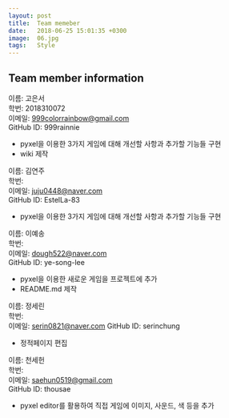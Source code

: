 ```yaml
---
layout: post
title:  Team memeber
date:   2018-06-25 15:01:35 +0300
image:  06.jpg
tags:   Style
---
```


## Team member information

이름: 고은서  
학번: 2018310072<br>
이메일: 999colorrainbow@gmail.com  
GitHub ID: 999rainnie  
- pyxel을 이용한 3가지 게임에 대해 개선할 사항과 추가할 기능들 구현
- wiki 제작

이름: 김연주   
학번:  <br>
이메일: juju0448@naver.com  
GitHub ID: EstelLa-83  
- pyxel을 이용한 3가지 게임에 대해 개선할 사항과 추가할 기능들 구현

이름: 이예송  
학번:  <br>
이메일: dough522@naver.com  
GitHub ID: ye-song-lee
- pyxel을 이용한 새로운 게임을 프로젝트에 추가
- README.md 제작

이름: 정세린  
학번:  <br>
이메일: serin0821@naver.com
GitHub ID: serinchung
- 정적페이지 편집 

이름: 천세헌  
학번: <br>
이메일: saehun0519@gmail.com   
GitHub ID: thousae
- pyxel editor를 활용하여 직접 게임에 이미지, 사운드, 색 등을 추가
